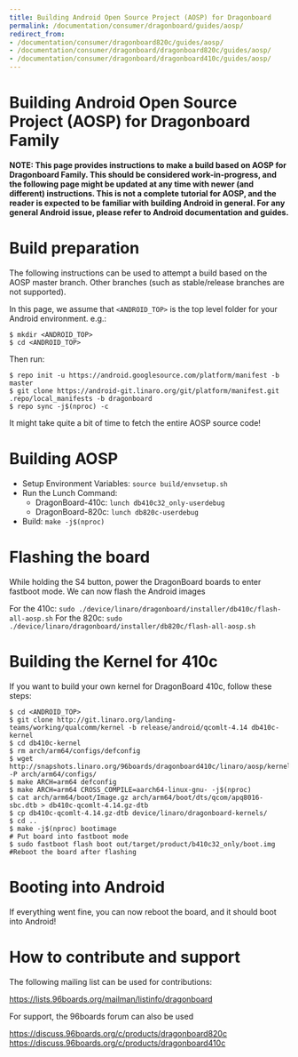 ```yaml
---
title: Building Android Open Source Project (AOSP) for Dragonboard
permalink: /documentation/consumer/dragonboard/guides/aosp/
redirect_from:
- /documentation/consumer/dragonboard820c/guides/aosp/
- /documentation/consumer/dragonboard/dragonboard820c/guides/aosp/
- /documentation/consumer/dragonboard/dragonboard410c/guides/aosp/
---
```

# Building Android Open Source Project (AOSP) for Dragonboard Family

**NOTE: This page provides instructions to make a build based on AOSP for Dragonboard Family. This should be considered work-in-progress, and the following page might be updated at any time with newer (and different) instructions. This is not a complete tutorial for AOSP, and the reader is expected to be familiar with building Android in general. For any general Android issue, please refer to Android documentation and guides.**

# Build preparation

The following instructions can be used to attempt a build based on the AOSP master branch. Other branches (such as stable/release branches are not supported).

In this page, we assume that `<ANDROID_TOP>` is the top level folder for your Android environment. e.g.:
```shell
$ mkdir <ANDROID_TOP>
$ cd <ANDROID_TOP>
```
Then run:
```shell
$ repo init -u https://android.googlesource.com/platform/manifest -b master
$ git clone https://android-git.linaro.org/git/platform/manifest.git .repo/local_manifests -b dragonboard
$ repo sync -j$(nproc) -c
```
It might take quite a bit of time to fetch the entire AOSP source code!

# Building AOSP
- Setup Environment Variables: `source build/envsetup.sh`
- Run the Lunch Command:
  - DragonBoard-410c: `lunch db410c32_only-userdebug`
  - DragonBoard-820c: `lunch db820c-userdebug`
- Build: `make -j$(nproc)`


# Flashing the board

While holding the S4 button, power the DragonBoard boards to enter fastboot mode.
We can now flash the Android images

For the 410c: `sudo ./device/linaro/dragonboard/installer/db410c/flash-all-aosp.sh`
For the 820c: `sudo ./device/linaro/dragonboard/installer/db820c/flash-all-aosp.sh`

# Building the Kernel for 410c
If you want to build your own kernel for DragonBoard 410c, follow these steps:

```shell
$ cd <ANDROID_TOP>
$ git clone http://git.linaro.org/landing-teams/working/qualcomm/kernel -b release/android/qcomlt-4.14 db410c-kernel
$ cd db410c-kernel
$ rm arch/arm64/configs/defconfig
$ wget http://snapshots.linaro.org/96boards/dragonboard410c/linaro/aosp/kernel/latest/defconfig -P arch/arm64/configs/
$ make ARCH=arm64 defconfig
$ make ARCH=arm64 CROSS_COMPILE=aarch64-linux-gnu- -j$(nproc)
$ cat arch/arm64/boot/Image.gz arch/arm64/boot/dts/qcom/apq8016-sbc.dtb > db410c-qcomlt-4.14.gz-dtb
$ cp db410c-qcomlt-4.14.gz-dtb device/linaro/dragonboard-kernels/
$ cd ..
$ make -j$(nproc) bootimage
# Put board into fastboot mode
$ sudo fastboot flash boot out/target/product/b410c32_only/boot.img
#Reboot the board after flashing
```

# Booting into Android

If everything went fine, you can now reboot the board, and it should boot into Android!


# How to contribute and support

The following mailing list can be used for contributions:

https://lists.96boards.org/mailman/listinfo/dragonboard

For support, the 96boards forum can also be used

https://discuss.96boards.org/c/products/dragonboard820c
https://discuss.96boards.org/c/products/dragonboard410c
